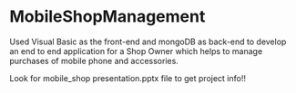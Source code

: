 # MobileShopManagement
Used Visual Basic as the front-end and mongoDB as back-end to develop an end to end application for a Shop Owner which helps to manage purchases of mobile phone and accessories.

Look for mobile_shop presentation.pptx file to get project info!!
